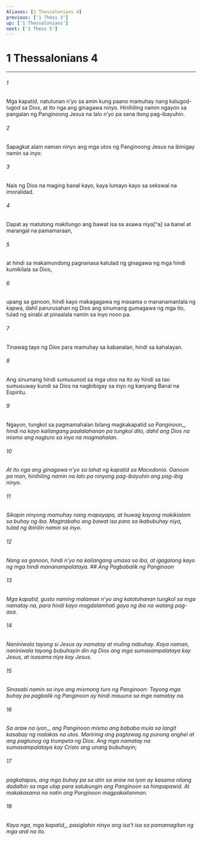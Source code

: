 ```yaml
---
Aliases: [1 Thessalonians 4]
previous: ['1 Thess 3']
up: ['1 Thessalonians']
next: ['1 Thess 5']
---
```

# 1 Thessalonians 4

***






















###### 1 










Mga kapatid, natutunan nʼyo sa amin kung paano mamuhay nang kalugod-lugod sa Dios, at ito nga ang ginagawa ninyo. Hinihiling namin ngayon sa pangalan ng Panginoong Jesus na lalo nʼyo pa sana itong pag-ibayuhin. 





















###### 2 










Sapagkat alam naman ninyo ang mga utos ng Panginoong Jesus na ibinigay namin sa inyo: 





















###### 3 










Nais ng Dios na maging banal kayo, kaya lumayo kayo sa sekswal na imoralidad. 





















###### 4 










Dapat ay matutong makitungo ang bawat isa sa asawa niya[^a] sa banal at marangal na pamamaraan, 





















###### 5 










at hindi sa makamundong pagnanasa katulad ng ginagawa ng mga hindi kumikilala sa Dios, 





















###### 6 










upang sa ganoon, hindi kayo makagagawa ng masama o mananamantala ng kapwa, dahil parurusahan ng Dios ang sinumang gumagawa ng mga ito, tulad ng sinabi at pinaalala namin sa inyo noon pa. 





















###### 7 










Tinawag tayo ng Dios para mamuhay sa kabanalan, hindi sa kahalayan. 





















###### 8 










Ang sinumang hindi sumusunod sa mga utos na ito ay hindi sa tao sumusuway kundi sa Dios na nagbibigay sa inyo ng kanyang Banal na Espiritu. 





















###### 9 










Ngayon, tungkol sa pagmamahalan bilang magkakapatid <i class="trans-change">sa Panginoon_, hindi na kayo kailangang paalalahanan pa tungkol dito, dahil ang Dios na mismo ang nagturo sa inyo na magmahalan. 





















###### 10 










At ito nga ang ginagawa nʼyo sa lahat ng kapatid sa Macedonia. Ganoon pa man, hinihiling namin na lalo pa ninyong pag-ibayuhin ang pag-ibig ninyo. 





















###### 11 










Sikapin ninyong mamuhay nang mapayapa, at huwag kayong makikialam sa buhay ng iba. Magtrabaho ang bawat isa para sa ikabubuhay niya, tulad ng ibinilin namin sa inyo. 





















###### 12 










Nang sa ganoon, hindi nʼyo na kailangang umasa sa iba, at igagalang kayo ng mga hindi mananampalataya. ## Ang Pagbabalik ng Panginoon 





















###### 13 










Mga kapatid, gusto naming malaman nʼyo ang katotohanan tungkol sa mga namatay na, para hindi kayo magdalamhati gaya ng iba na walang pag-asa. 





















###### 14 










Naniniwala tayong si Jesus ay namatay at muling nabuhay. Kaya naman, naniniwala tayong bubuhayin din ng Dios ang mga sumasampalataya kay Jesus, at isasama niya kay Jesus. 





















###### 15 










Sinasabi namin sa inyo ang mismong turo ng Panginoon: Tayong mga buhay pa pagbalik ng Panginoon ay hindi mauuna sa mga namatay na. 





















###### 16 










<i class="trans-change">Sa araw na iyon,_ ang Panginoon mismo ang bababa mula sa langit kasabay ng malakas na utos. Maririnig ang pagtawag ng punong anghel at ang pagtunog ng trumpeta ng Dios. Ang mga namatay na sumasampalataya kay Cristo ang unang bubuhayin; 





















###### 17 










pagkatapos, ang mga buhay pa sa atin sa araw na iyon ay kasama nilang dadalhin sa mga ulap para salubungin ang Panginoon sa himpapawid. At makakasama na natin ang Panginoon magpakailanman. 





















###### 18 










Kaya nga, <i class="trans-change">mga kapatid,_ pasiglahin ninyo ang isaʼt isa sa pamamagitan ng mga aral na ito.

